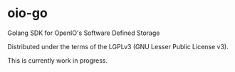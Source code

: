 # oio-go

Golang SDK for OpenIO's Software Defined Storage

Distributed under the terms of the LGPLv3 (GNU Lesser Public License v3).

This is currently work in progress.

